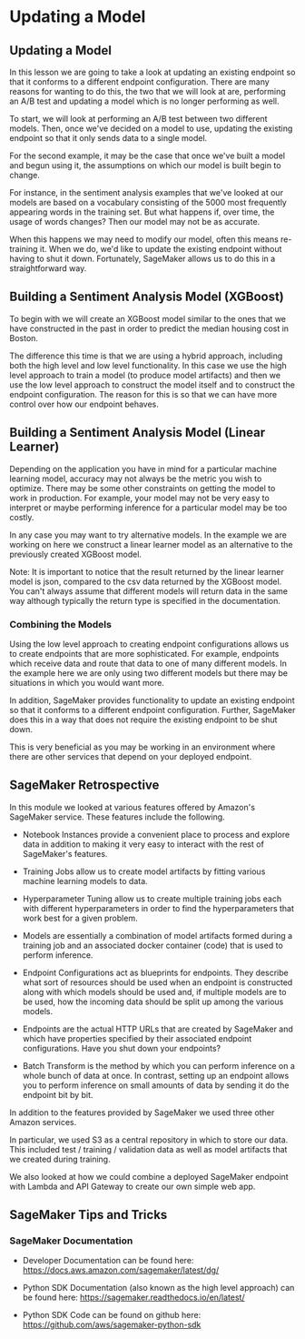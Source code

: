 # Updating a Model


## Updating a Model

In this lesson we are going to take a look at updating an existing endpoint so that it conforms to a different endpoint configuration. There are many reasons for wanting to do this, the two that we will look at are, performing an A/B test and updating a model which is no longer performing as well.

To start, we will look at performing an A/B test between two different models. Then, once we've decided on a model to use, updating the existing endpoint so that it only sends data to a single model.

For the second example, it may be the case that once we've built a model and begun using it, the assumptions on which our model is built begin to change.

For instance, in the sentiment analysis examples that we've looked at our models are based on a vocabulary consisting of the 5000 most frequently appearing words in the training set. But what happens if, over time, the usage of words changes? Then our model may not be as accurate.

When this happens we may need to modify our model, often this means re-training it. When we do, we'd like to update the existing endpoint without having to shut it down. Fortunately, SageMaker allows us to do this in a straightforward way.



## Building a Sentiment Analysis Model (XGBoost)

To begin with we will create an XGBoost model similar to the ones that we have constructed in the past in order to predict the median housing cost in Boston.

The difference this time is that we are using a hybrid approach, including both the high level and low level functionality. In this case we use the high level approach to train a model (to produce model artifacts) and then we use the low level approach to construct the model itself and to construct the endpoint configuration. The reason for this is so that we can have more control over how our endpoint behaves.


## Building a Sentiment Analysis Model (Linear Learner)

Depending on the application you have in mind for a particular machine learning model, accuracy may not always be the metric you wish to optimize. There may be some other constraints on getting the model to work in production. For example, your model may not be very easy to interpret or maybe performing inference for a particular model may be too costly.

In any case you may want to try alternative models. In the example we are working on here we construct a linear learner model as an alternative to the previously created XGBoost model.

Note: It is important to notice that the result returned by the linear learner model is json, compared to the csv data returned by the XGBoost model. You can't always assume that different models will return data in the same way although typically the return type is specified in the documentation.


### Combining the Models

Using the low level approach to creating endpoint configurations allows us to create endpoints that are more sophisticated. For example, endpoints which receive data and route that data to one of many different models. In the example here we are only using two different models but there may be situations in which you would want more.

In addition, SageMaker provides functionality to update an existing endpoint so that it conforms to a different endpoint configuration. Further, SageMaker does this in a way that does not require the existing endpoint to be shut down.

This is very beneficial as you may be working in an environment where there are other services that depend on your deployed endpoint.


## SageMaker Retrospective

In this module we looked at various features offered by Amazon's SageMaker service. These features include the following.

* Notebook Instances provide a convenient place to process and explore data in addition to making it very easy to interact with the rest of SageMaker's features.

* Training Jobs allow us to create model artifacts by fitting various machine learning models to data.

* Hyperparameter Tuning allow us to create multiple training jobs each with different hyperparameters in order to find the hyperparameters that work best for a given problem.

* Models are essentially a combination of model artifacts formed during a training job and an associated docker container (code) that is used to perform inference.

* Endpoint Configurations act as blueprints for endpoints. They describe what sort of resources should be used when an endpoint is constructed along with which models should be used and, if multiple models are to be used, how the incoming data should be split up among the various models.

* Endpoints are the actual HTTP URLs that are created by SageMaker and which have properties specified by their associated endpoint configurations. Have you shut down your endpoints?

* Batch Transform is the method by which you can perform inference on a whole bunch of data at once. In contrast, setting up an endpoint allows you to perform inference on small amounts of data by sending it do the endpoint bit by bit.



In addition to the features provided by SageMaker we used three other Amazon services.

In particular, we used S3 as a central repository in which to store our data. This included test / training / validation data as well as model artifacts that we created during training.

We also looked at how we could combine a deployed SageMaker endpoint with Lambda and API Gateway to create our own simple web app.


## SageMaker Tips and Tricks

### SageMaker Documentation
* Developer Documentation can be found here: https://docs.aws.amazon.com/sagemaker/latest/dg/

* Python SDK Documentation (also known as the high level approach) can be found here: https://sagemaker.readthedocs.io/en/latest/

* Python SDK Code can be found on github here: https://github.com/aws/sagemaker-python-sdk
